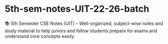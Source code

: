 # 5th-sem-notes-UIT-22-26-batch
📚 5th Semester CSE Notes (UIT) – Well-organized, subject-wise notes and study material to help juniors and fellow students prepare for exams and understand core concepts easily.
